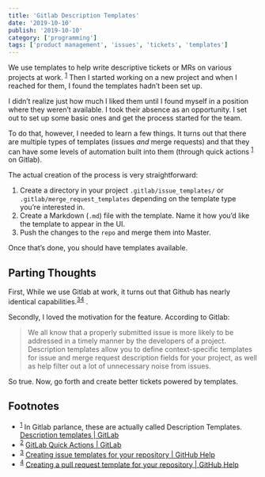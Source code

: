 ```yaml
---
title: 'Gitlab Description Templates'
date: '2019-10-10'
publish: '2019-10-10'
category: ['programming']
tags: ['product management', 'issues', 'tickets', 'templates']
---
```


We use templates to help write descriptive tickets or MRs on various projects at work. <sup>[1](#fn1)</sup><a id="sup1"></a> Then I started working on a new project and when I reached for them, I found the templates hadn’t been set up.

I didn’t realize just how much I liked them until I found myself in a position where they weren’t available. I took their absence as an opportunity. I set out to set up some basic ones and get the process started for the team.

To do that, however, I needed to learn a few things. It turns out that there are multiple types of templates (issues _and_ merge requests) and that they can have some levels of automation built into them (through quick actions <sup>[1](#fn1)</sup><a id="sup1"></a> on Gitlab).

The actual creation of the process is very straightforward:

1. Create a directory in your project `.gitlab/issue_templates/` or `.gitlab/merge_request_templates` depending on the template type you’re interested in.
2. Create a Markdown (`.md`) file with the template. Name it how you’d like the template to appear in the UI.
3. Push the changes to the `repo` and merge them into Master.

Once that’s done, you should have templates available.

## Parting Thoughts

First, While we use Gitlab at work, it turns out that Github has nearly identical capabilities.<sup>[3](#fn3)[4](#fn4)</sup><a id="sup3"></a><a id="sup4"></a> .

Secondly, I loved the motivation for the feature. According to Gitlab:

> We all know that a properly submitted issue is more likely to be addressed in a timely manner by the developers of a project.
> Description templates allow you to define context-specific templates for issue and merge request description fields for your project, as well as help filter out a lot of unnecessary noise from issues.

So true. Now, go forth and create better tickets powered by templates.

## Footnotes

-   <sup>[1](#sup1)</sup><a id="fn1"></a> In Gitlab parlance, these are actually called Description Templates. [Description templates | GitLab](https://docs.gitlab.com/ee/user/project/description_templates.html)
-   <sup>[2](#sup2)</sup><a id="fn2"></a> [GitLab Quick Actions | GitLab](https://docs.gitlab.com/ee/user/project/quick_actions.html)
-   <sup>[3](#sup3)</sup><a id="fn3"></a> [Creating issue templates for your repository | GitHub Help](https://help.github.com/en/articles/creating-issue-templates-for-your-repository)
-   <sup>[4](#sup4)</sup><a id="fn4"></a> [Creating a pull request template for your repository | GitHub Help](https://help.github.com/en/articles/creating-a-pull-request-template-for-your-repository)
